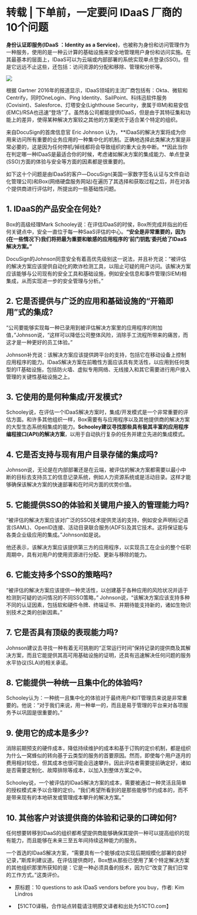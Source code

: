 # 转载 | 下单前，一定要问 IDaaS 厂商的10个问题

**身份认证即服务(IDaaS ：Identity as a Service)**，也被称为身份和访问管理作为一种服务，使用的是一种云计算的基础设施来安全地管理用户身份和访问实施。在其最基本的层面上，IDaaS可以为云端或内部部署的系统实现单点登录(SSO)。但是它远远不止这些，还包括：访问资源的分配和移除、管理和分析等。

<!-- more -->

![](https://cdn.authing.cn/blog/idaas.jpg)

根据 Gartner 2016年的报道显示，IDaaS领域的主流厂商包括有：Okta、微软和Centrify，同时OneLogin、Ping Identity、SailPoint、科纬迅软件服务(Covisint)、Salesforce、灯塔安全(Lighthouse Security，隶属于IBM)和易安信(EMC)/RSA也迅速“登场”了。虽然各公司都能提供IDaaS，但是由于其特征集和功能上的差异，使得某种解决方案较之其他的方案更优于适合某个特定的组织。

来自DocuSign的首席信息官 Eric Johnson 认为，**IDaaS的解决方案将成为你用来访问所有重要的业务应用的一种集中化的机制。正确地选择此类解决方案是非常必要的，这是因为任何停机/掉线都将会导致组织的重大业务中断。**因此当你在判定哪一种IDaaS是最适合你的时候，考虑诸如解决方案的集成能力、单点登录(SSO)方面的体验与安全等方面的因素都是很重要的。

如下这十个问题是由IDaaS的客户—DocuSign(美国一家数字签名认证与文件自动化管理公司)和Box(网络硬盘服务网站)在遍历了其选择和获取过程之后，并在对各个提供商进行评估时，所提出的一些基础性问题。

## **1. IDaaS的产品安全在何处?**

Box的高级经理Mark Schooley说：在评估IDaaS的时侯，Box所完成并指出的任何关键点中，安全一直位于每一种SaaS评估的中心。**“安全是非常重要的，因为(在一些情况下)我们将把最为重要和敏感的应用程序的‘前门钥匙’委托给了IDaaS解决方案。”**

DocuSign的Johnson同意安全有着高优先级别这一说法，并且补充说：“被评估的解决方案应该提供自动化的欺诈检测工具，以阻止可疑的用户访问。该解决方案应该能够与公司现有的安全工具和基础设施，例如安全信息和事件管理(SIEM)相集成，从而实现进一步的安全管理与分析。”

## **2. 它是否提供与广泛的应用和基础设施的“开箱即用”式的集成?**

“公司要能够实现每一种已录用到被评估解决方案里的应用程序的附加值，”Johnson说，“这样可以降低公司整体风险，消除手工流程所带来的痛苦，而这才是一种更好的员工体验。”

Johnson补充说：该解决方案应该提供跨平台的支持，包括它在移动设备上控制应用程序的能力。IDaaS解决方案在前瞻性方面应该具有灵活性，以应用到任何类型的IT基础设施，包括防火墙、虚拟专用网络、无线接入和其它需要进行用户接入管理的关键性基础设施之上。

## **3. 它使用的是何种集成/开发模式?**

Schooley说，在评估一个IDaaS解决方案时，集成/开发模式是一个非常重要的评估方面。和许多其他组织一样，Box需要有与应用程序以及其他提供商的解决方案的大型生态系统相集成的能力。**Schooley建议寻找那些具有极其丰富的应用程序编程接口(API)的解决方案**，以用于自动执行复杂的任务并建立先进的集成模式。

## **4. 它是否支持与现有用户目录存储的集成吗?**

Johnson说，无论是在内部部署还是在云端，被评估的解决方案都需要以最小中断的目标去支持员工的信息记录系统，例如人力资源系统或是活动目录。这样才能够确保该解决方案的快速部署和在时间方面的优势价值。

## **5. 它能提供SSO的体验和关键用户接入的管理能力吗?**

“被评估的解决方案应该对广泛的SSO技术提供灵活的支持，例如安全声明标记语言(SAML)、OpenID连接、活动目录联合服务(ADFS)及其它技术。这将保证能与各类企业级应用的集成。”Johnson如是说。

他还表示，该解决方案应该提供第三方的应用程序，以实现员工在企业的整个任职周期中，具有对用户的使用资源进行分配、更新与移除的能力。

## **6. 它能支持多个SSO的策略吗?**

“被评估的解决方案应该提供一种灵活性，以创建基于各种应用的风险状况并适于检测到可疑的访问情况的不同SSO策略，” Johnson说，“该解决方案应该支持多种不同的认证因素，包括软和硬件令牌、终端证书、并期待能支持新的，诸如生物识别技术之类的创新因素。”

## **7. 它是否具有顶级的表现能力吗?**

Johnson建议去寻找一种有着无可挑剔的“正常运行时间”保持记录的提供商及其解决方案，而且它能提供其高可用基础设施的证明，还具有迅速解决任何问题的服务水平协议(SLA)的相关承诺。

## **8. 它能提供一种统一且集中化的体验吗?**

Schooley认为：一种统一且集中化的体验对于最终用户和IT管理员来说是非常重要的。他说：“对于我们来说，用一种单一的，而且是易于管理的平台来对各项服务予以巩固是很重要的。”

## **9. 使用它的成本是多少?**

消除前期预支的硬件成本，降低持续维护的成本和基于订购的定价机制，都是组织为什么一窝蜂似的转向基于云类型的服务的首要原因。然而，即使每个用户逐月的费用相对较低，但其成本也很可能会迅速攀升。因此评估者需要提前确定好，诸如是否需要定制化、故障排除等成本，以加入到整体方案之中。

Schooley说，一个被评估的IDaaS解决方案的成本，需要被通过一种灵活且简单的授权模式来予以合理的定价。“我们希望所看到的是那些能够节约成本的，而不是带来现有的本地研发或管理成本攀升的解决方案。”

## **10. 其他客户对该提供商的体验和记录的口碑如何?**

任何想要转移到IDaaS的组织都希望提供商能够确保其提供一种可以提高组织的现有能力，而且能够在未来三至五年间持续这种能力的服务。

一个首选的IDaaS解决方案，“需要具有一个能够成功实现后期规模化部署的良好记录，”斯库利建议道。在评估提供商时，Box想从那些已使用了某个特定解决方案的其他组织那里所获知的是：它是一种必须具备的技术，因为它“改变了我们日常的工作方式。”这类评价。

* 原标题：10 questions to ask IDaaS vendors before you buy，作者: Kim Lindros

* 【51CTO译稿，合作站点转载请注明原文译者和出处为51CTO.com】